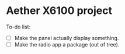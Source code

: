 # Aether X6100 project

To-do list:

- [ ] Make the panel actually display something.
- [ ] Make the radio app a package (out of tree).
